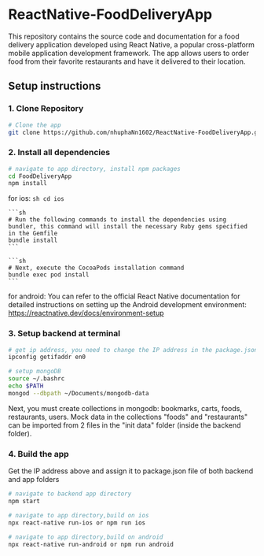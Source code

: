 # ReactNative-FoodDeliveryApp
This repository contains the source code and documentation for a food delivery application developed using React Native, a popular cross-platform mobile application development framework. The app allows users to order food from their favorite restaurants and have it delivered to their location.

## Setup instructions

### 1. Clone Repository

```sh
# Clone the app
git clone https://github.com/nhuphaNn1602/ReactNative-FoodDeliveryApp.git
```

### 2. Install all dependencies

```sh
# navigate to app directory, install npm packages
cd FoodDeliveryApp
npm install
```

for ios:
    ```sh
    cd ios
    ```
    
    ```sh
    # Run the following commands to install the dependencies using bundler, this command will install the necessary Ruby gems specified in the Gemfile
    bundle install
    ```
    
    ```sh
    # Next, execute the CocoaPods installation command
    bundle exec pod install
    ```

for android:
    You can refer to the official React Native documentation for detailed instructions on setting up the Android development environment: https://reactnative.dev/docs/environment-setup

### 3. Setup backend at terminal

```sh
# get ip address, you need to change the IP address in the package.json files for both the backend and the app, to get ip adrres:
ipconfig getifaddr en0
```

```sh
# setup mongoDB
source ~/.bashrc  
echo $PATH
mongod --dbpath ~/Documents/mongodb-data
```

Next, you must create collections in mongodb: bookmarks, carts, foods, restaurants, users.
Mock data in the collections "foods" and "restaurants" can be imported from 2 files in the "init data" folder (inside the backend folder).


### 4. Build the app

Get the IP address above and assign it to package.json file of both backend and app folders

```sh
# navigate to backend app directory
npm start
```

```sh
# navigate to app directory,build on ios
npx react-native run-ios or npm run ios
```

```sh
# navigate to app directory,build on android
npx react-native run-android or npm run android
```
